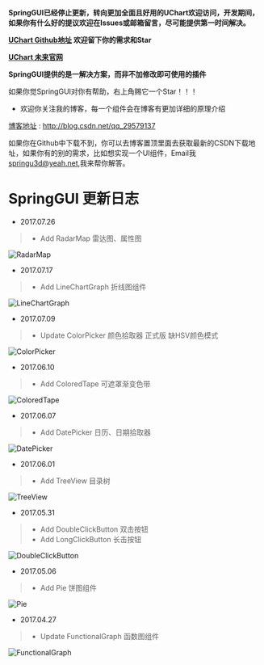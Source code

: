 **SpringGUI已经停止更新，转向更加全面且好用的UChart欢迎访问，开发期间，如果你有什么好的提议欢迎在Issues或邮箱留言，尽可能提供第一时间解决。**

**[UChart Github地址](https://github.com/springd5211/UChart) 欢迎留下你的需求和Star**

**[UChart 未来官网](http://uchart.club/)**

**SpringGUI提供的是一解决方案，而非不加修改即可使用的插件**

如果你觉SpringGUI对你有帮助，右上角赐它一个Star！！！

- 欢迎你关注我的博客，每一个组件会在博客有更加详细的原理介绍

[博客地址](http://blog.csdn.net/qq_29579137) : http://blog.csdn.net/qq_29579137

如果你在Github中下载不到，你可以去博客置顶里面去获取最新的CSDN下载地址，如果你有的别的需求，比如想实现一个UI组件，Email我 springu3d@yeah.net,我来帮你解答。

# SpringGUI 更新日志

- 2017.07.26
> - Add RadarMap 雷达图、属性图

![RadarMap](https://github.com/ll4080333/UnityCodes/blob/master/EFFECTS/09_RadarMap/All.png)

- 2017.07.17
> - Add LineChartGraph 折线图组件

![LineChartGraph](https://github.com/ll4080333/UnityCodes/blob/master/EFFECTS/08_LineChartGraph/LineChart.gif)

- 2017.07.09
> - Update ColorPicker 颜色拾取器 正式版 缺HSV颜色模式

![ColorPicker](https://github.com/ll4080333/UnityCodes/blob/master/EFFECTS/07_ColorPicker/Colorpicker.gif)
 
- 2017.06.10
> - Add ColoredTape 可遮罩渐变色带

![ColoredTape](https://github.com/ll4080333/UnityCodes/blob/master/EFFECTS/06_ColoredTape/CT.png)

- 2017.06.07
> - Add DatePicker 日历、日期拾取器

![DatePicker](https://github.com/ll4080333/UnityCodes/blob/master/EFFECTS/05_DatePicker/Calendar.gif)

- 2017.06.01
> - Add TreeView 目录树

![TreeView](https://github.com/ll4080333/UnityCodes/blob/master/EFFECTS/04_TreeView/ViewTree.gif)

- 2017.05.31  
> - Add DoubleClickButton 双击按钮
> - Add LongClickButton 长击按钮 

![DoubleClickButton](https://github.com/ll4080333/UnityCodes/blob/master/EFFECTS/03_DoubleLongClickButton/DoubleLongClickButton.png)

- 2017.05.06 
> - Add Pie 饼图组件

![Pie](https://github.com/ll4080333/UnityCodes/blob/master/EFFECTS/02_PieGraph/Pie.gif)

- 2017.04.27 
> - Update FunctionalGraph 函数图组件

![FunctionalGraph](https://github.com/ll4080333/UnityCodes/blob/master/EFFECTS/01_FunctionalGraph/FunctionalGraph.png)

